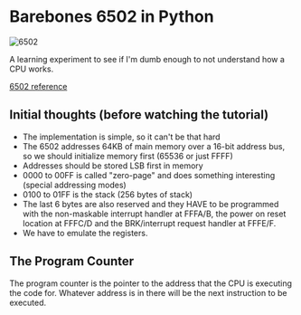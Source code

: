 # Barebones 6502 in Python

![6502](https://i.ebayimg.com/images/g/f7gAAOSwZUle5j40/s-l300.jpg)

A learning experiment to see if I'm dumb enough to not understand how a CPU works.

[6502 reference](https://cx16.dk/6502/architecture.html)

## Initial thoughts (before watching the tutorial)

- The implementation is simple, so it can't be that hard
- The 6502 addresses 64KB of main memory over a 16-bit address bus, so we should initialize memory first (65536 or just FFFF)
- Addresses should be stored LSB first in memory
- 0000 to 00FF is called "zero-page" and does something interesting (special addressing modes)
- 0100 to 01FF is the stack (256 bytes of stack)
- The last 6 bytes are also reserved and they HAVE to be programmed with the non-maskable interrupt handler at FFFA/B, the power on reset location at FFFC/D and the BRK/interrupt request handler at FFFE/F.
- We have to emulate the registers.

## The Program Counter

The program counter is the pointer to the address that the CPU is executing the code for. Whatever address is in there will be the next instruction to be executed.
